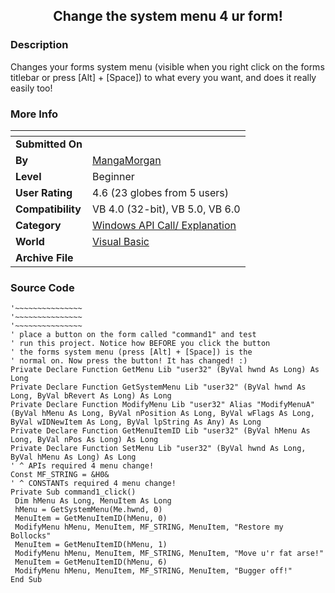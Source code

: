 ﻿<div align="center">

## Change the system menu 4 ur form\!


</div>

### Description

Changes your forms system menu (visible when you right click on the forms titlebar or press [Alt] + [Space]) to what every you want, and does it really easily too!
 
### More Info
 


<span>             |<span>
---                |---
**Submitted On**   |
**By**             |[MangaMorgan](https://github.com/Planet-Source-Code/PSCIndex/blob/master/ByAuthor/mangamorgan.md)
**Level**          |Beginner
**User Rating**    |4.6 (23 globes from 5 users)
**Compatibility**  |VB 4\.0 \(32\-bit\), VB 5\.0, VB 6\.0
**Category**       |[Windows API Call/ Explanation](https://github.com/Planet-Source-Code/PSCIndex/blob/master/ByCategory/windows-api-call-explanation__1-39.md)
**World**          |[Visual Basic](https://github.com/Planet-Source-Code/PSCIndex/blob/master/ByWorld/visual-basic.md)
**Archive File**   |[](https://github.com/Planet-Source-Code/mangamorgan-change-the-system-menu-4-ur-form__1-5866/archive/master.zip)





### Source Code

```
'~~~~~~~~~~~~~~~
'~~~~~~~~~~~~~~~
'~~~~~~~~~~~~~~~
' place a button on the form called "command1" and test
' run this project. Notice how BEFORE you click the button
' the forms system menu (press [Alt] + [Space]) is the
' normal on. Now press the button! It has changed! :)
Private Declare Function GetMenu Lib "user32" (ByVal hwnd As Long) As Long
Private Declare Function GetSystemMenu Lib "user32" (ByVal hwnd As Long, ByVal bRevert As Long) As Long
Private Declare Function ModifyMenu Lib "user32" Alias "ModifyMenuA" (ByVal hMenu As Long, ByVal nPosition As Long, ByVal wFlags As Long, ByVal wIDNewItem As Long, ByVal lpString As Any) As Long
Private Declare Function GetMenuItemID Lib "user32" (ByVal hMenu As Long, ByVal nPos As Long) As Long
Private Declare Function SetMenu Lib "user32" (ByVal hwnd As Long, ByVal hMenu As Long) As Long
' ^ APIs required 4 menu change!
Const MF_STRING = &H0&
' ^ CONSTANTs required 4 menu change!
Private Sub command1_click()
 Dim hMenu As Long, MenuItem As Long
 hMenu = GetSystemMenu(Me.hwnd, 0)
 MenuItem = GetMenuItemID(hMenu, 0)
 ModifyMenu hMenu, MenuItem, MF_STRING, MenuItem, "Restore my Bollocks"
 MenuItem = GetMenuItemID(hMenu, 1)
 ModifyMenu hMenu, MenuItem, MF_STRING, MenuItem, "Move u'r fat arse!"
 MenuItem = GetMenuItemID(hMenu, 6)
 ModifyMenu hMenu, MenuItem, MF_STRING, MenuItem, "Bugger off!"
End Sub
```

